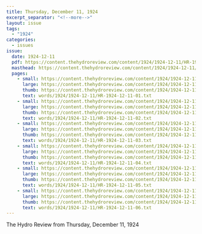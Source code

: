 ```yaml
---
title: Thursday, December 11, 1924
excerpt_separator: "<!--more-->"
layout: issue
tags:
  - "1924"
categories:
  - issues
issue:
  date: 1924-12-11
  pdf: https://content.thehydroreview.com/content/1924/1924-12-11/HR-1924-12-11.pdf
  masthead: https://content.thehydroreview.com/content/1924/1924-12-11/masthead/HR-1924-12-11.jpg
  pages:
    - small: https://content.thehydroreview.com/content/1924/1924-12-11/small/HR-1924-12-11-01.jpg
      large: https://content.thehydroreview.com/content/1924/1924-12-11/large/HR-1924-12-11-01.jpg
      thumb: https://content.thehydroreview.com/content/1924/1924-12-11/thumbnails/HR-1924-12-11-01.jpg
      text: words/1924/1924-12-11/HR-1924-12-11-01.txt
    - small: https://content.thehydroreview.com/content/1924/1924-12-11/small/HR-1924-12-11-02.jpg
      large: https://content.thehydroreview.com/content/1924/1924-12-11/large/HR-1924-12-11-02.jpg
      thumb: https://content.thehydroreview.com/content/1924/1924-12-11/thumbnails/HR-1924-12-11-02.jpg
      text: words/1924/1924-12-11/HR-1924-12-11-02.txt
    - small: https://content.thehydroreview.com/content/1924/1924-12-11/small/HR-1924-12-11-03.jpg
      large: https://content.thehydroreview.com/content/1924/1924-12-11/large/HR-1924-12-11-03.jpg
      thumb: https://content.thehydroreview.com/content/1924/1924-12-11/thumbnails/HR-1924-12-11-03.jpg
      text: words/1924/1924-12-11/HR-1924-12-11-03.txt
    - small: https://content.thehydroreview.com/content/1924/1924-12-11/small/HR-1924-12-11-04.jpg
      large: https://content.thehydroreview.com/content/1924/1924-12-11/large/HR-1924-12-11-04.jpg
      thumb: https://content.thehydroreview.com/content/1924/1924-12-11/thumbnails/HR-1924-12-11-04.jpg
      text: words/1924/1924-12-11/HR-1924-12-11-04.txt
    - small: https://content.thehydroreview.com/content/1924/1924-12-11/small/HR-1924-12-11-05.jpg
      large: https://content.thehydroreview.com/content/1924/1924-12-11/large/HR-1924-12-11-05.jpg
      thumb: https://content.thehydroreview.com/content/1924/1924-12-11/thumbnails/HR-1924-12-11-05.jpg
      text: words/1924/1924-12-11/HR-1924-12-11-05.txt
    - small: https://content.thehydroreview.com/content/1924/1924-12-11/small/HR-1924-12-11-06.jpg
      large: https://content.thehydroreview.com/content/1924/1924-12-11/large/HR-1924-12-11-06.jpg
      thumb: https://content.thehydroreview.com/content/1924/1924-12-11/thumbnails/HR-1924-12-11-06.jpg
      text: words/1924/1924-12-11/HR-1924-12-11-06.txt
---
```


The Hydro Review from Thursday, December 11, 1924

<!--more-->

